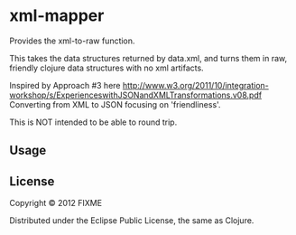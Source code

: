 # xml-mapper

Provides the xml-to-raw function.
 
This takes the data structures returned by data.xml, and turns them in raw, friendly clojure data structures with no xml artifacts.

Inspired by Approach #3 here http://www.w3.org/2011/10/integration-workshop/s/ExperienceswithJSONandXMLTransformations.v08.pdf
   Converting from XML to JSON focusing on 'friendliness'.

This is NOT intended to be able to round trip.

## Usage


## License

Copyright © 2012 FIXME

Distributed under the Eclipse Public License, the same as Clojure.
